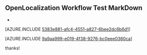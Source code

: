 ## OpenLocalization Workflow Test MarkDown
* 

[AZURE.INCLUDE [5383e881-afc4-4551-a827-6bee2dc6b6d1](calleeMd1.md)]



[AZURE.INCLUDE [9a9aa999-e019-4f38-9276-bc0eee0360ca](calleeMd2.md)]

 
thanks!
